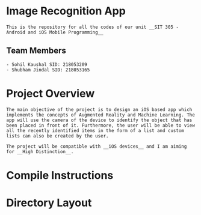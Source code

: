 # Image Recognition App
	This is the repository for all the codes of our unit __SIT 305 - Android and iOS Mobile Programming__ 

## Team Members 
	- Sohil Kaushal SID: 218053209	
	- Shubham Jindal SID: 218053165

# Project Overview
	The main objective of the project is to design an iOS based app which implements the concepts of Augmented Reality and Machine Learning. The app will use the camera of the device to identify the object that has been placed in front of it. Furthermore, the user will be able to view all the recently identified items in the form of a list and custom lists can also be created by the user.

	The project will be compatible with __iOS devices__ and I am aiming for __High Distinction__.

# Compile Instructions 

# Directory Layout 
